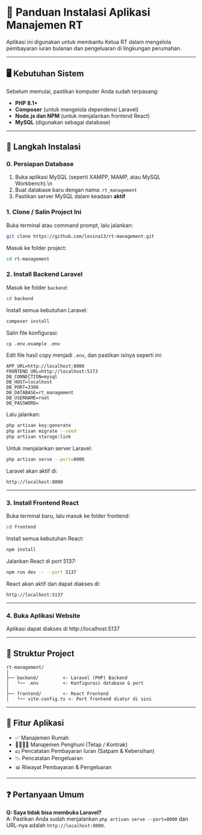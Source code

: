 # 📘 Panduan Instalasi Aplikasi Manajemen RT

Aplikasi ini digunakan untuk membantu Ketua RT dalam mengelola pembayaran iuran bulanan dan pengeluaran di lingkungan perumahan.

---

## 🖥️ Kebutuhan Sistem

Sebelum memulai, pastikan komputer Anda sudah terpasang:

- **PHP 8.1+**
- **Composer** (untuk mengelola dependensi Laravel)
- **Node.js dan NPM** (untuk menjalankan frontend React)
- **MySQL** (digunakan sebagai database)

---

## 🔧 Langkah Instalasi

### 0. Persiapan Database

1. Buka aplikasi MySQL (seperti XAMPP, MAMP, atau MySQL Workbench).\n
2. Buat database baru dengan nama: `rt_management`
3. Pastikan server MySQL dalam keadaan **aktif**

### 1. **Clone / Salin Project Ini**

Buka terminal atau command prompt, lalu jalankan:

```bash
git clone https://github.com/levina13/rt-management.git
```

Masuk ke folder project:

```bash
cd rt-management
```

### 2. **Install Backend Laravel**

Masuk ke folder `backend`:

```bash
cd backend
```

Install semua kebutuhan Laravel:

```bash
composer install
```

Salin file konfigurasi:

```bash
cp .env.example .env
```

Edit file hasil copy menjadi `.env`, dan pastikan isinya seperti ini:

```env
APP_URL=http://localhost:8000
FRONTEND_URL=http://localhost:5173
DB_CONNECTION=mysql
DB_HOST=localhost
DB_PORT=3306
DB_DATABASE=rt_management
DB_USERNAME=root
DB_PASSWORD=
```

Lalu jalankan:

```bash
php artisan key:generate
php artisan migrate --seed
php artisan storage:link
```

Untuk menjalankan server Laravel:

```bash
php artisan serve --port=8000
```

Laravel akan aktif di:

```
http://localhost:8000
```

---

### 3. **Install Frontend React**

Buka terminal baru, lalu masuk ke folder frontend:

```bash
cd frontend
```

Install semua kebutuhan React:

```bash
npm install
```

Jalankan React di port 5137:

```bash
npm run dev -- --port 5137
```

React akan aktif dan dapat diakses di:

```
http://localhost:5137
```

---

### 4. **Buka Aplikasi Website**

Aplikasi dapat diakses di
http://localhost:5137

---

## 📁 Struktur Project

```
rt-management/
│
├── backend/         <- Laravel (PHP) Backend
│   └── .env         <- Konfigurasi database & port
│
├── frontend/        <- React Frontend
│   └── vite.config.ts <- Port frontend diatur di sini
```

---

## 📌 Fitur Aplikasi

- ✅ Manajemen Rumah
- 👨‍👩‍👧‍👦 Manajemen Penghuni (Tetap / Kontrak)
- 💵 Pencatatan Pembayaran Iuran (Satpam & Kebersihan)
- 📉 Pencatatan Pengeluaran
- 📊 Riwayat Pembayaran & Pengeluaran

---

## ❓ Pertanyaan Umum

**Q: Saya tidak bisa membuka Laravel?**  
A: Pastikan Anda sudah menjalankan `php artisan serve --port=8000` dan URL-nya adalah `http://localhost:8000`.
